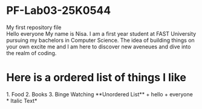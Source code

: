 # PF-Lab03-25K0544
My first repository file
<br>
Hello everyone My name is Nisa. I am a first year student at FAST University pursuing my bachelors in Computer Science. The idea of building things on your own excite me and I am here to discover new aveneues and dive into the realm of coding.
<h1> Here is a ordered list of things I like </h1>
1. Food
2. Books
3. Binge Watching
**Unordered List**
+ hello
+ everyone
* Italic Text*
